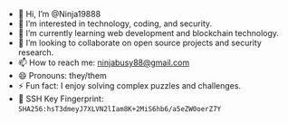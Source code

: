 - 👋 Hi, I’m @Ninja19888
- 👀 I’m interested in technology, coding, and security.
- 🌱 I’m currently learning web development and blockchain technology.
- 💞️ I’m looking to collaborate on open source projects and security research.
- 📫 How to reach me: [ninjabusy88@gmail.com](mailto:ninjabusy88@gmail.com)
- 😄 Pronouns: they/them
- ⚡ Fun fact: I enjoy solving complex puzzles and challenges.
- 🔐 SSH Key Fingerprint: `SHA256:hsT3dmeyJ7XLVN2lIam8K+2MiS6hb6/a5eZW0oerZ7Y`
